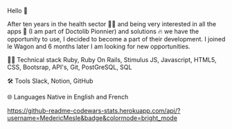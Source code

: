 Hello  🖖 

After ten years in the health sector 👨‍⚕️ and being very interested in all the apps 📱 (I am part of Doctolib Pionnier) and solutions 🔥 we have the opportunity to use, I decided to become a part of their development. I joined le Wagon and 6 months later I am looking for new opportunities.


👨‍💻 Technical stack
Ruby, Ruby On Rails, Stimulus JS, Javascript, HTML5, CSS, Bootsrap, API's, Git, PostGreSQL, SQL

🛠 Tools
Slack, Notion, GitHub

🌐 Languages
Native in English and French


https://github-readme-codewars-stats.herokuapp.com/api/?username=MedericMesle&badge&colormode=bright_mode
